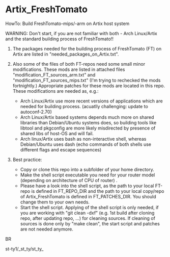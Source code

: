 # Artix_FreshTomato
HowTo: Build FreshTomato-mips/-arm on Artix host system 

WARNING: Don't start, if you are not familiar with both - Arch Linux/Artix and the standard building process of FreshTomato!!

1. The packages needed for the building process of FreshTomato (FT) on Artix are listed in "needed_packages_on_Artix.txt".

2. Also some of the files of both FT-repos need some small minor modifications. These mods are listed in attached files
   "modification_FT_sources_arm.txt" and "modification_FT_sources_mips.txt" (I'm trying to rechecked the mods fortnightly.)
   Appropriate patches for these mods are located in this repo.
   These modifications are needed as, e.g.:
   - Arch Linux/Artix use more recent versions of applications which are needed for building process. (acuatlly challenging: update to autoconf-2.70)
   - Arch Linux/Artix based systems depends much more on shared libraries than Debian/Ubuntu systems does, so building tools
     like libtool and pkgconfig are more likely misdirected by presence of shared libs of host-OS and will fail.
   - Arch linux/Artix uses bash as non-interactive shell, whereas Debian/Ubuntu uses dash (echo commands of both shells use 
     different flags and escape sequences) 

3. Best practice:
   - Copy or clone this repo into a subfolder of your home directory. 
   - Make the shell script executable you need for your router model (depending on architecture of CPU of router) .
   - Please have a look into the shell script, as the path to your local FT-repo is defined in FT_REPO_DIR and the path to your local copy/repo of Artix_FreshTomato is defined in FT_PATCHES_DIR. You should change them to your own needs.
   - Start the shell script. Applying of the shell script is only needed, if you are working with "git clean -dxf" (e.g. 1st build after cloning repo, after updating repo, ...) for cleaning sources. If cleaning of sources is done only by "make clean", the start script and patches are not needed anymore. 

BR

st-ty1/\_st_ty/st_ty_
